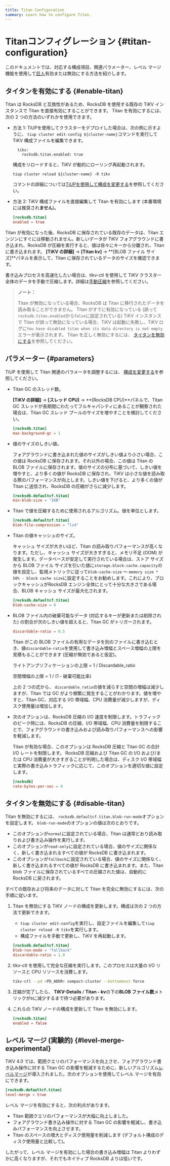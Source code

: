 ```yaml
---
title: Titan Configuration
summary: Learn how to configure Titan.
---
```


# Titanコンフィグレーション {#titan-configuration}

このドキュメントでは、対応する構成項目、関連パラメーター、レベル マージ機能を使用して[巨人](/storage-engine/titan-overview.md)有効または無効にする方法を紹介します。

## タイタンを有効にする {#enable-titan}

Titan は RocksDB と互換性があるため、RocksDB を使用する既存の TiKV インスタンスで Titan を直接有効にすることができます。 Titan を有効にするには、次の 2 つの方法のいずれかを使用できます。

-   方法 1: TiUPを使用してクラスターをデプロイした場合は、次の例に示すように、 `tiup cluster edit-config ${cluster-name}`コマンドを実行して TiKV 構成ファイルを編集できます。

    
    ```shell
      tikv:
        rocksdb.titan.enabled: true
    ```

    構成をリロードすると、TiKV が動的にローリング再起動されます。

    
    ```shell
    tiup cluster reload ${cluster-name} -R tikv
    ```

    コマンドの詳細については[TiUPを使用して構成を変更する](/maintain-tidb-using-tiup.md#modify-the-configuration)を参照してください。

-   方法 2: TiKV 構成ファイルを直接編集して Titan を有効にします (本番環境には推奨され**ません**)。

    
    ```toml
    [rocksdb.titan]
    enabled = true
    ```

Titan が有効になった後、RocksDB に保存されている既存のデータは、Titan エンジンにすぐには移動されません。新しいデータが TiKV フォアグラウンドに書き込まれ、RocksDB が圧縮を実行すると、値は徐々にキーから分離され、Titan に書き込まれます。 **[TiKV の詳細]** -&gt; **[Titan kv]** -&gt; **[BLOB ファイル サイズ]**パネルを表示して、Titan に保存されているデータのサイズを確認できます。

書き込みプロセスを高速化したい場合は、tikv-ctl を使用して TiKV クラスター全体のデータを手動で圧縮します。詳細は[手動圧縮](/tikv-control.md#compact-data-of-the-whole-tikv-cluster-manually)を参照してください。

> **ノート：**
>
> Titan が無効になっている場合、RocksDB は Titan に移行されたデータを読み取ることができません。 Titan がすでに有効になっている (誤って`rocksdb.titan.enabled`から`false`に設定されている) TiKV インスタンスで Titan が誤って無効になっている場合、TiKV は起動に失敗し、TiKV ログに`You have disabled titan when its data directory is not empty`エラーが表示されます。 Titan を正しく無効にするには、 [タイタンを無効にする](#disable-titan)を参照してください。

## パラメーター {#parameters}

TiUP を使用して Titan 関連のパラメータを調整するには、 [構成を変更する](/maintain-tidb-using-tiup.md#modify-the-configuration)を参照してください。

-   Titan GC のスレッド数。

    **[TiKV の詳細]** -&gt; **[スレッド CPU]** -&gt; **[RocksDB CPU]**パネルで、Titan GC スレッドが長期間にわたってフルキャパシティにあることが観察された場合は、Titan GC スレッド プールのサイズを増やすことを検討してください。

    
    ```toml
    [rocksdb.titan]
    max-background-gc = 1
    ```

-   値のサイズのしきい値。

    フォアグラウンドに書き込まれた値のサイズがしきい値より小さい場合、この値は RocksDB に保存されます。それ以外の場合、この値は Titan の BLOB ファイルに保存されます。値のサイズの分布に基づいて、しきい値を増やすと、より多くの値が RocksDB に保存され、TiKV は小さな値を読み取る際のパフォーマンスが向上します。しきい値を下げると、より多くの値が Titan に送信され、RocksDB の圧縮がさらに減少します。

    ```toml
    [rocksdb.defaultcf.titan]
    min-blob-size = "1KB"
    ```

-   Titan で値を圧縮するために使用されるアルゴリズム。値を単位とします。

    ```toml
    [rocksdb.defaultcf.titan]
    blob-file-compression = "lz4"
    ```

-   Titan の値キャッシュのサイズ。

    キャッシュ サイズが大きいほど、Titan の読み取りパフォーマンスが高くなります。ただし、キャッシュ サイズが大きすぎると、メモリ不足 (OOM) が発生します。データベースが安定して実行されている場合は、ストア サイズから BLOB ファイル サイズを引いた値に`storage.block-cache.capacity`の値を設定し、監視メトリックに従って`blob-cache-size` ～ `memory size * 50% - block cache size`に設定することをお勧めします。これにより、ブロックキャッシュがRocksDB エンジン全体にとって十分な大きさである場合、BLOB キャッシュ サイズが最大化されます。

    ```toml
    [rocksdb.defaultcf.titan]
    blob-cache-size = 0
    ```

-   BLOB ファイル内の破棄可能なデータ (対応するキーが更新または削除された) の割合が次のしきい値を超えると、Titan GC がトリガーされます。

    ```toml
    discardable-ratio = 0.5
    ```

    Titan がこの BLOB ファイルの有用なデータを別のファイルに書き込むとき、値`discardable-ratio`を使用して書き込み増幅とスペース増幅の上限を見積もることができます (圧縮が無効であると仮定)。

    ライトアンプリフィケーションの上限 = 1 / Discardable_ratio

    空間増幅の上限 = 1 / (1 - 破棄可能比率)

    上の 2 つの式から、 `discardable_ratio`の値を減らすと空間の増幅は減少しますが、Titan では GC がより頻繁に発生することがわかります。値を増やすと、Titan GC、対応する I/O 帯域幅、CPU 消費量が減少しますが、ディスク使用量は増加します。

-   次のオプションは、RocksDB 圧縮の I/O 速度を制限します。トラフィックのピーク時には、RocksDB の圧縮、I/O 帯域幅、CPU 消費量を制限することで、フォアグラウンドの書き込みおよび読み取りパフォーマンスへの影響を軽減します。

    Titan が有効な場合、このオプションは RocksDB 圧縮と Titan GC の合計 I/O レートを制限します。 RocksDB 圧縮および Titan GC の I/O および/または CPU 消費量が大きすぎることが判明した場合は、ディスク I/O 帯域幅と実際の書き込みトラフィックに応じて、このオプションを適切な値に設定します。

    ```toml
    [rocksdb]
    rate-bytes-per-sec = 0
    ```

## タイタンを無効にする {#disable-titan}

Titan を無効にするには、 `rocksdb.defaultcf.titan.blob-run-mode`オプションを設定します。 `blob-run-mode`のオプションの値は次のとおりです。

-   このオプションが`normal`に設定されている場合、Titan は通常どおり読み取りおよび書き込み操作を実行します。
-   このオプションが`read-only`に設定されている場合、値のサイズに関係なく、新しく書き込まれるすべての値が RocksDB に書き込まれます。
-   このオプションが`fallback`に設定されている場合、値のサイズに関係なく、新しく書き込まれるすべての値が RocksDB に書き込まれます。また、Titan blob ファイルに保存されているすべての圧縮された値は、自動的に RocksDB に戻されます。

すべての既存および将来のデータに対して Titan を完全に無効にするには、次の手順に従います。

1.  Titan を無効にする TiKV ノードの構成を更新します。構成は次の 2 つの方法で更新できます。

    -   `tiup cluster edit-config`を実行し、設定ファイルを編集して`tiup cluster reload -R tikv`を実行します。
    -   構成ファイルを手動で更新し、TiKV を再起動します。

    ```toml
    [rocksdb.defaultcf.titan]
    blob-run-mode = "fallback"
    discardable-ratio = 1.0
    ```

2.  tikv-ctl を使用して完全な圧縮を実行します。このプロセスは大量の I/O リソースと CPU リソースを消費します。

    ```bash
    tikv-ctl --pd <PD_ADDR> compact-cluster --bottommost force
    ```

3.  圧縮が完了したら、 **TiKV-Details** / **Titan - kv**の下の**BLOB ファイル数**メトリックが`0`に減少するまで待つ必要があります。

4.  これらの TiKV ノードの構成を更新して Titan を無効にします。

    ```toml
    [rocksdb.titan]
    enabled = false
    ```

## レベル マージ (実験的) {#level-merge-experimental}

TiKV 4.0 では、範囲クエリのパフォーマンスを向上させ、フォアグラウンド書き込み操作に対する Titan GC の影響を軽減するために、新しいアルゴリズム[レベルマージ](/storage-engine/titan-overview.md#level-merge)が導入されました。次のオプションを使用してレベル マージを有効にできます。

```toml
[rocksdb.defaultcf.titan]
level-merge = true
```

レベル マージを有効にすると、次の利点があります。

-   Titan 範囲クエリのパフォーマンスが大幅に向上しました。
-   フォアグラウンド書き込み操作に対する Titan GC の影響を軽減し、書き込みパフォーマンスを向上させます。
-   Titan のスペースの増大とディスク使用量を削減します (デフォルト構成のディスク使用量と比較して)。

したがって、レベル マージを有効にした場合の書き込み増幅は Titan よりわずかに高くなりますが、それでもネイティブ RocksDB よりは低いです。
